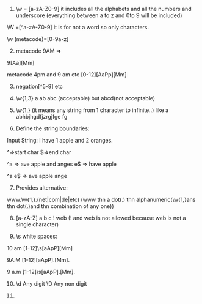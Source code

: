 1. \w = [a-zA-Z0-9] it includes all the alphabets and all the numbers and underscore (everything between a to z and 0to 9 will be included)

\W =[^a-zA-Z0-9] it is for not a word so only characters.

\w (metacode)=[0-9a-z]

2. metacode 9AM =>

9[Aa][Mm]

metacode 4pm and 9 am etc
[0-12][AaPp][Mm]

3. negation[^5-9] etc

4. \w{1,3} a ab abc (acceptable)
but abcd(not acceptable)

5. \w{1,} (it means any string from 1 character to infinite..) like a abhbjhgdfjzrgjfge fg

6. Define the string boundaries:

Input String: I have 1 apple and 2 oranges.

^=>start char
$=>end char

^a => ave apple and anges
e$ => have apple 

^a e$ => ave apple ange

7.  Provides alternative:

www\.\w{1,}\.(net|com|de|etc) (www thn a dot(\.) thn alphanumeric(\w{1,}ans thn dot(\.)and thn combination of any one))
 
8. [a-zA-Z] a b c ! web (! and web is not allowed because web is not a single character)

9. \s white spaces:

10 am
[1-12]\s[aApP][Mm]

9A.M
[1-12][aApP]\.[Mm]\.

9 a.m
[1-12]\s[aApP]\.[Mm]\.

10. \d Any digit
    \D Any non digit

11. 